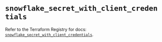 # `snowflake_secret_with_client_credentials`

Refer to the Terraform Registry for docs: [`snowflake_secret_with_client_credentials`](https://registry.terraform.io/providers/snowflake-labs/snowflake/1.0.0/docs/resources/secret_with_client_credentials).
